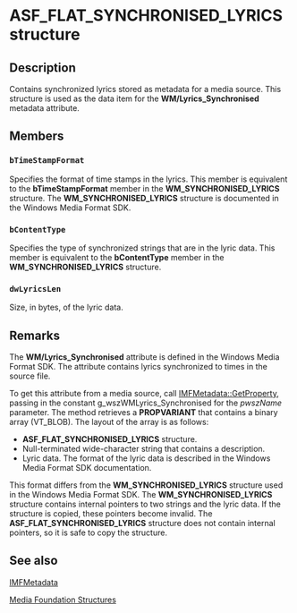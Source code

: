 # ASF_FLAT_SYNCHRONISED_LYRICS structure

## Description

Contains synchronized lyrics stored as metadata for a media source. This structure is used as the data item for the **WM/Lyrics_Synchronised** metadata attribute.

## Members

### `bTimeStampFormat`

Specifies the format of time stamps in the lyrics. This member is equivalent to the **bTimeStampFormat** member in the **WM_SYNCHRONISED_LYRICS** structure. The **WM_SYNCHRONISED_LYRICS** structure is documented in the Windows Media Format SDK.

### `bContentType`

Specifies the type of synchronized strings that are in the lyric data. This member is equivalent to the **bContentType** member in the **WM_SYNCHRONISED_LYRICS** structure.

### `dwLyricsLen`

Size, in bytes, of the lyric data.

## Remarks

The **WM/Lyrics_Synchronised** attribute is defined in the Windows Media Format SDK. The attribute contains lyrics synchronized to times in the source file.

To get this attribute from a media source, call [IMFMetadata::GetProperty](https://learn.microsoft.com/windows/desktop/api/mfidl/nf-mfidl-imfmetadata-getproperty), passing in the constant g_wszWMLyrics_Synchronised for the *pwszName* parameter. The method retrieves a **PROPVARIANT** that contains a binary array (VT_BLOB). The layout of the array is as follows:

* **ASF_FLAT_SYNCHRONISED_LYRICS** structure.
* Null-terminated wide-character string that contains a description.
* Lyric data. The format of the lyric data is described in the Windows Media Format SDK documentation.

This format differs from the **WM_SYNCHRONISED_LYRICS** structure used in the Windows Media Format SDK. The **WM_SYNCHRONISED_LYRICS** structure contains internal pointers to two strings and the lyric data. If the structure is copied, these pointers become invalid. The **ASF_FLAT_SYNCHRONISED_LYRICS** structure does not contain internal pointers, so it is safe to copy the structure.

## See also

[IMFMetadata](https://learn.microsoft.com/windows/desktop/api/mfidl/nn-mfidl-imfmetadata)

[Media Foundation Structures](https://learn.microsoft.com/windows/desktop/medfound/media-foundation-structures)